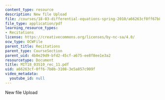 ```yaml
---
content_type: resource
description: New file Upload
file: /courses/18-03-differential-equations-spring-2010/a66263cf0ff67b8b31083e5a857c909f_MIT18_03S10_rec_11.pdf
file_type: application/pdf
learning_resource_types:
- Recitations
license: https://creativecommons.org/licenses/by-nc-sa/4.0/
ocw_type: OCWFile
parent_title: Recitations
parent_type: CourseSection
parent_uid: 4b0e29d9-bfd2-45cf-a675-ee8f8ee1e3a2
resourcetype: Document
title: MIT18_03S10_rec_11.pdf
uid: a66263cf-0ff6-7b8b-3108-3e5a857c909f
video_metadata:
  youtube_id: null
---
```

New file Upload